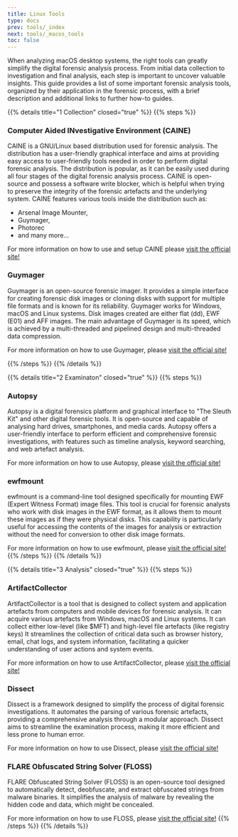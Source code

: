 ```yaml
---
title: Linux Tools
type: docs
prev: tools/_index
next: tools/_macos_tools
toc: false
---
```


When analyzing macOS desktop systems, the right tools can greatly simplify the digital forensic analysis process. From initial data collection to investigation and final analysis, each step is important to uncover valuable insights. This guide provides a list of some important forensic analysis tools, organized by their application in the forensic process, with a brief description and additional links to further how-to guides.

{{% details title="1 Collection" closed="true" %}}
{{% steps %}}

### Computer Aided INvestigative Environment (CAINE)

CAINE is a GNU/Linux based distribution used for forensic analysis. The distribution has a user-friendly graphical interface and aims at providing easy access to user-friendly tools needed in order to perform digital forensic analysis. The distribution is popular, as it can be easily used during all four stages of the digital forensic analysis process. CAINE is open-source and possess a software write blocker, which is helpful when trying to preserve the integrity of the forensic artefacts and the underlying system. CAINE features various tools inside the distribution such as: 
* Arsenal Image Mounter,
* Guymager,
* Photorec
* and many more...

For more information on how to use and setup CAINE please [visit the official site!](https://www.caine-live.net/index.html)

### Guymager

Guymager is an open-source forensic imager. It provides a simple interface for creating forensic disk images or cloning disks with support for multiple file formats and is known for its reliability. Guymager works for Windows, macOS and Linux systems. Disk images created are either flat (dd), EWF (E01) and AFF images. The main advantage of Guymager is its speed, which is achieved by a multi-threaded and pipelined design and multi-threaded data compression. 

For more information on how to use Guymager, please [visit the official site!](https://guymager.sourceforge.io)

{{% /steps %}}
{{% /details %}}


{{% details title="2 Examinaton" closed="true" %}}
{{% steps %}}
### Autopsy 

Autopsy is a digital forensics platform and graphical interface to "The Sleuth Kit" and other digital forensic tools. It is open-source and capable of analysing hard drives, smartphones, and media cards. Autopsy offers a user-friendly interface to perform efficient and comprehensive forensic investigations, with features such as timeline analysis, keyword searching, and web artefact analysis.

For more information on how to use Autopsy, please [visit the official site!](https://www.autopsy.com)

### ewfmount 

ewfmount is a command-line tool designed specifically for mounting EWF (Expert Witness Format) image files. This tool is crucial for forensic analysts who work with disk images in the EWF format, as it allows them to mount these images as if they were physical disks. This capability is particularly useful for accessing the contents of the images for analysis or extraction without the need for conversion to other disk image formats.

For more information on how to use ewfmount, please [visit the official site!](https://manpages.debian.org/unstable/ewf-tools/ewfmount.1.en.html)
{{% /steps %}}
{{% /details %}}


{{% details title="3 Analysis" closed="true" %}}
{{% steps %}}
### ArtifactCollector

ArtifactCollector is a tool that is designed to collect system and application artefacts from computers and mobile devices for forensic analysis. It can acquire various artefacts from Windows, macOS and Linux systems. It can collect either low-level (like \$MFT) and high-level file artefacts (like registry keys) It streamlines the collection of critical data such as browser history, email, chat logs, and system information, facilitating a quicker understanding of user actions and system events. 

For more information on how to use ArtifactCollector, please [visit the official site!](https://github.com/forensicanalysis/artifactcollector)

### Dissect

Dissect is a framework designed to simplify the process of digital forensic investigations. It automates the parsing of various forensic artefacts, providing a comprehensive analysis through a modular approach. Dissect aims to streamline the examination process, making it more efficient and less prone to human error.

For more information on how to use Dissect, please [visit the official site!](https://github.com/fox-it/dissect)

### FLARE Obfuscated String Solver (FLOSS)

FLARE Obfuscated String Solver (FLOSS) is an open-source tool designed to automatically detect, deobfuscate, and extract obfuscated strings from malware binaries. It simplifies the analysis of malware by revealing the hidden code and data, which might be concealed.

For more information on how to use FLOSS, please [visit the official site!](https://github.com/mandiant/flare-floss)
{{% /steps %}}
{{% /details %}}

